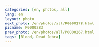 ```yaml
---
categories: [en, photos, all]
lang: en
layout: photo
next_photo: /en/photos/all/P0000278.html
picname: P0000283
prev_photo: /en/photos/all/P0000267.html
tags: [Blood, Dead Zebra]
---
```

